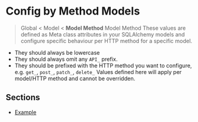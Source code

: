 # Config by Method Models

> Global < Model < **Model Method**
Model Method
These values are defined as Meta class attributes in your SQLAlchemy models and configure specific behaviour per
HTTP method for a specific model.
- They should always be lowercase
- They should always omit any `API_` prefix.
- They should be prefixed with the HTTP method you want to configure, e.g. `get_`, `post_`, `patch_`, `delete_`
Values defined here will apply per model/HTTP method and cannot be overridden.

## Sections

- [Example](example.md)
